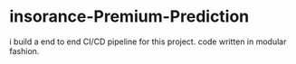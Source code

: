 # insorance-Premium-Prediction
i build a end to end CI/CD pipeline for this project. code written in modular fashion.
